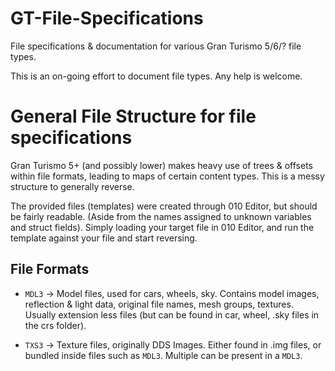 # GT-File-Specifications
File specifications & documentation for various Gran Turismo 5/6/? file types.

This is an on-going effort to document file types.
Any help is welcome.


# General File Structure for file specifications
Gran Turismo 5+ (and possibly lower) makes heavy use of trees & offsets within file formats, leading to maps of certain content types. This is a messy structure to generally reverse.

The provided files (templates) were created through 010 Editor, but should be fairly readable. (Aside from the names assigned to unknown variables and struct fields).
Simply loading your target file in 010 Editor, and run the template against your file and start reversing.

## File Formats 
* `MDL3` -> Model files, used for cars, wheels, sky. Contains model images, reflection & light data, original file names, mesh groups, textures.
  Usually extension less files (but can be found in car, wheel, .sky files in the crs folder).
  
* `TXS3` -> Texture files, originally DDS Images. Either found in .img files, or bundled inside files such as `MDL3`. Multiple can be present in a `MDL3`.
